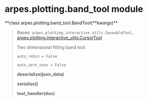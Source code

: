 # arpes.plotting.band\_tool module

**class arpes.plotting.band\_tool.BandTool(**kwargs)\*\*

> Bases: `arpes.plotting.interactive_utils.SaveableTool`,
> [arpes.plotting.interactive\_utils.CursorTool](arpes.plotting.interactive_utils#arpes.plotting.interactive_utils.CursorTool)
> 
> Two dimensional fitting band tool
> 
> `auto_rebin = False`
> 
> `auto_zero_nans = False`
> 
> **deserialize(json\_data)**
> 
> **serialize()**
> 
> **tool\_handler(doc)**

